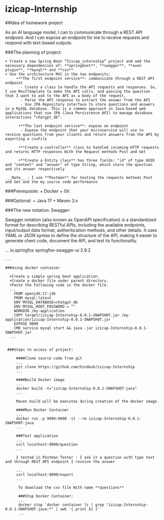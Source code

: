 # izicap-Internship

##Idea of homework project 

  As an AI language model, I can to communicate through a REST API endpoint. And I can expose an endpoint for me to receive requests and respond with text-based outputs.
 
 ###The planning of project:
 
    + Create a new Spring Boot “Izicap_internship” project and add the necessary dependencies of: **springboot**, **swagger**, **aven plugin**, **mysql** and **csv**
    + Use the architecture MVC in the two endponits:
         •**The first endpoint service**: communicate through a REST API endpoint
           - Create a class to handle the API requests and responses. So, I use RestTemplate to make the API calls, and passing the question that I want to ask to the API as a body of the request.
           - Parse the API response to extract the answer from the API  
           - Use JPA Repository interface to store questions and answers in a MySQL database. This is a common approach in Java-based web applications that use JPA (Java Persistence API) to manage database interactions “chatgpt_db”.
           
          •**The last endpoint service**: expose an endpoint
           - Expose the endpoint that your microservice will use to receive questions from your clients and return answers from the API by exporting a csvFile 
           
          •**Create a controller** class to handled incoming HTTP requests and returns HTTP responses With the Request methods Post and Get 
          
          •**Create a Entity class** has three fields: "id" of type UUID and "content" and "answer" of type String, which store the question and its answer respectively
    
     __Note__ : I use **Postman** for testing the requests methods Post and Get and the my source code performance
     
  ###Prerequisite:
        + Docker
        + Git
        
  ###Optional:
        + Java 17
        + Maven 3.x
        
   ###The new notation: Swagger:
   
   Swagger notation (also known as OpenAPI specification) is a standardized format for describing RESTful APIs, including the available endpoints, input/output data format, authentication methods, and other details. It uses YAML or JSON syntax to define the structure of the API, making it easier to generate client code, document the API, and test its functionality.
   
   ...
   <dependency>
            <groupId>io.springfox</groupId>
            <artifactId>springfox-swagger-ui</artifactId>
            <version>2.9.2</version>
        </dependency>
        
    ...
    
    ###Using docker container
    
      +Create a simple spring boot application.
      +Create a docker file under parent directory.
      +Paste the following code in the docker file.
      ...
        FROM openjdk:17-jdk
        FROM mysql:latest
        ENV MYSQL_DATABASE=chatgpt_db
        ENV MYSQL_ROOT_PASSWORD = ""
        WORKDIR /my-application
        COPY target/izicap-Internship-0.0.1-SNAPSHOT.jar /my-application/izicap-Internship-0.0.1-SNAPSHOT.jar
        EXPOSE 9090
        CMD service mysql start && java -jar izicap-Internship-0.0.1-SNAPSHOT.jar
      ...
      
      
     ###Steps to access of project:
         
         ####Clone source code from git
         ...
         git clone https://github.com/hindouk/izicap-Internship
         ...
         
         ####Build Docker image
         ...
         docker build -t="izicap-Internship-0.0.1-SNAPSHOT-java"
         ...
         
         Maven build will be executes during creation of the docker image.

         ####Run Docker Container
         ...
         docker run -p 9090:9090 -it --rm izicap-Internship-0.0.1-SNAPSHOT-java
         ...
         
         ###Test application
         ...
         curl localhost:9090/question
         ...
         
         I tested in Postman Tester : I ask it a question with type text and through REST API endpoint I receive the answer
         
         ...
         curl localhost:9090/export
         ...
         
          To download the csv file With name **questions**
          
          ###Stop Docker Container:
          ...
          docker stop `docker container ls | grep "izicap-Internship-0.0.1-SNAPSHOT-java:*" | awk '{ print $1 }'`
          ...

          



         
        
        
    
    

 
           
         
